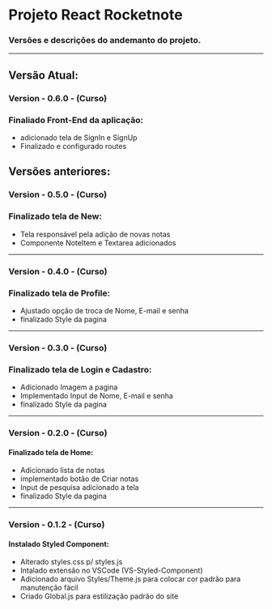 # Projeto React Rocketnote

### Versões e descrições do andemanto do projeto.
---
## Versão Atual:
### Version - 0.6.0 - (Curso)
### Finaliado Front-End da aplicação:
- adicionado tela de SignIn e SignUp
- Finalizado e configurado routes
  

## Versões anteriores:
### Version - 0.5.0 - (Curso)
### Finalizado tela de New:
- Tela responsável pela adição de novas notas
- Componente NoteItem e Textarea adicionados
---

### Version - 0.4.0 - (Curso)
### Finalizado tela de Profile:
- Ajustado opção de troca de Nome, E-mail e senha
- finalizado Style da pagina
---

### Version - 0.3.0 - (Curso)
### Finalizado tela de Login e Cadastro:
- Adicionado Imagem a pagina
- Implementado Input de Nome, E-mail e senha
- finalizado Style da pagina
---

### Version - 0.2.0 - (Curso)
#### Finalizado tela de Home:   
- Adicionado lista de notas
- implementado botão de Criar notas
- Input de pesquisa adicionado a tela
- finalizado Style da pagina
---

### Version - 0.1.2 - (Curso)
#### Instalado Styled Component: 
- Alterado styles.css p/ styles.js
- Intalado extensão no VSCode (VS-Styled-Component)
- Adicionado arquivo Styles/Theme.js para colocar cor padrão para manutenção fácil
- Criado Global.js para estilização padrão do site




